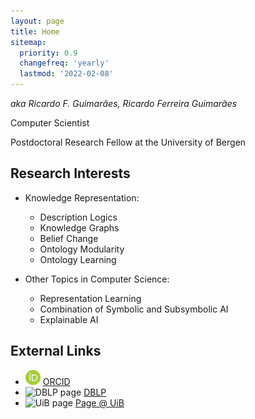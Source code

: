 ```yaml
---
layout: page
title: Home
sitemap:
  priority: 0.9
  changefreq: 'yearly'
  lastmod: '2022-02-08'
---
```


_aka Ricardo F. Guimarães, Ricardo Ferreira Guimarães_

Computer Scientist

Postdoctoral Research Fellow at the University of Bergen

## Research Interests

- Knowledge Representation:
    - Description Logics
    - Knowledge Graphs
    - Belief Change
    - Ontology Modularity
    - Ontology Learning

- Other Topics in Computer Science:
    - Representation Learning
    - Combination of Symbolic and Subsymbolic AI
    - Explainable AI

## External Links

- <img src="/images/orcid.logo.icon.svg" alt="ORCID page" style="height:24px;" title="ORCID page"/>&nbsp;[ORCID](https://orcid.org/0000-0002-9622-4142)<br>
- <img src="https://dblp.uni-trier.de/img/logo.320x120.png" alt="DBLP page" style="height:24px;" title="DBLP page"/>&nbsp;[DBLP](https://dblp.uni-trier.de/pid/205/3609.html)
- <img src="https://manual.uib.no/files/2018/10/emblem.png" alt="UiB page" style="height:24px;" title="UiB page"/>&nbsp;[Page @ UiB](https://www.uib.no/en/persons/Ricardo.Guimaraes)

